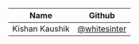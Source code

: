 | Name                  | Github                                                       
| --------------------- | -------------------------------------------------------------
| Kishan Kaushik        | [@whitesinter](https://github.com/whitesinter)
